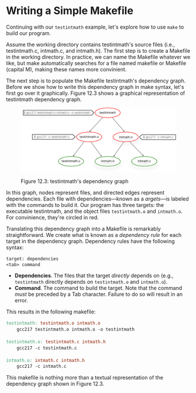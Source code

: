 # Writing a Simple Makefile

Continuing with our `testintmath` example, let's explore how to use `make` to build our program.

Assume the working directory contains testintmath's source files (i.e., testintmath.c, intmath.c, and intmath.h). The first step is to create a Makefile in the working directory. In practice, we can name the Makefile whatever we like, but make automatically searches for a file named makefile or Makefile (capital M), making these names more convinient. 

The next step is to populate the Makefile testintmath's dependency graph. Before we show how to write this dependency graph in make syntax, let's first go over it graphically. Figure 12.3 shows a graphical representation of testintmath dependency graph. 

<figure><img src="../.gitbook/assets/Group 125 (1).png" alt="" width="563"><figcaption><p>Figure 12.3: testintmath's dependency graph</p></figcaption></figure>


In this graph, nodes represent files, and directed edges represent dependencies. Each file with dependencies—known as a _argets_—is labeled with the commands to build it. Our program has three targets: the executable testintmath, and the object files `testintmath.o` and `intmath.o`. For convinience, they're  circled in red. 

Translating this dependency graph into a Makefile is remarkably straightforward. We create what is known as a _dependency rule_ for each target in the dependency graph. Dependency rules have the following syntax:

```
target: dependencies
<tab> command
```

* **Dependencies**. The files that the target _directly_ depends on (e.g., `testintmath` directly depends on `testintmath.o` and `intmath.o`).
* **Command**. The command to build the target. Note that the command _must_ be preceded by a Tab character. Failure to do so will result in an error.

This results in the following makefile:

```makefile
testintmath: testintmath.o intmath.o
    gcc217 testintmath.o intmath.o -o testintmath

testintmath.o: testintmath.c intmath.h
    gcc217 -c testintmath.c

intmath.o: intmath.c intmath.h
    gcc217 -c intmath.c
```

This makefile is nothing more than a textual representation of the dependency graph shown in Figure 12.3. 